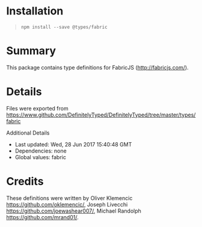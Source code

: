 # Installation
> `npm install --save @types/fabric`

# Summary
This package contains type definitions for FabricJS (http://fabricjs.com/).

# Details
Files were exported from https://www.github.com/DefinitelyTyped/DefinitelyTyped/tree/master/types/fabric

Additional Details
 * Last updated: Wed, 28 Jun 2017 15:40:48 GMT
 * Dependencies: none
 * Global values: fabric

# Credits
These definitions were written by Oliver Klemencic <https://github.com/oklemencic/>, Joseph Livecchi <https://github.com/joewashear007/>, Michael Randolph <https://github.com/mrand01/>.
